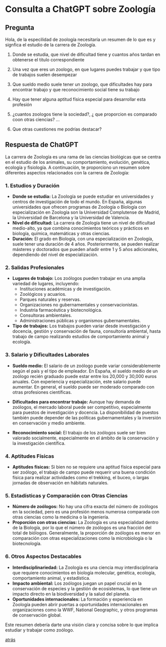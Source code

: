 # Consulta a ChatGPT sobre Zoología

## Pregunta

Hola, de la especilidad de zoología necesitaría un resumen de lo que es y signfica el estudio de la carrera de Zoología.

1. Donde se estudia, que nivel de dificultad tiene y cuantos años tardan en obtenerse el titulo correspondiente

2. Una vez que eres un zoologo, en que lugares puedes trabajar y que tipo de trabajos suelen desempezar

3. Que sueldo medio suele tener un zoologo, que dificultades hay para encontrar trabajo y que reconocimiento social tiene su trabajo

4. Hay que tener alguna aptitud física especial para desarrollar esta profesión

5. ¿cuantos zoologos tiene la sociedad?, ¿ que proporcion es comparado coon otras ciencias? ...

6. Que otras cuestiones me podrías destacar?


## Respuesta de ChatGPT

La carrera de Zoología es una rama de las ciencias biológicas que se centra en el estudio de los animales, su comportamiento, evolución, genética, ecología y fisiología. A continuación, te proporciono un resumen sobre diferentes aspectos relacionados con la carrera de Zoología:

### 1. Estudios y Duración

- **Donde se estudia:** La Zoología se puede estudiar en universidades y centros de investigación de todo el mundo. En España, algunas universidades que ofrecen programas de Zoología o Biología con especialización en Zoología son la Universidad Complutense de Madrid, la Universidad de Barcelona y la Universidad de Valencia.
- **Nivel de dificultad:** La carrera de Zoología tiene un nivel de dificultad medio-alto, ya que combina conocimientos teóricos y prácticos en biología, química, matemáticas y otras ciencias.
- **Duración:** El grado en Biología, con una especialización en Zoología, suele tener una duración de 4 años. Posteriormente, se pueden realizar másteres y doctorados que pueden añadir entre 1 y 5 años adicionales, dependiendo del nivel de especialización.

### 2. Salidas Profesionales

- **Lugares de trabajo:** Los zoólogos pueden trabajar en una amplia variedad de lugares, incluyendo:
  - Instituciones académicas y de investigación.
  - Zoológicos y acuarios.
  - Parques naturales y reservas.
  - Organizaciones no gubernamentales y conservacionistas.
  - Industria farmacéutica y biotecnológica.
  - Consultoras ambientales.
  - Administraciones públicas y organismos gubernamentales.
- **Tipo de trabajos:** Los trabajos pueden variar desde investigación y docencia, gestión y conservación de fauna, consultoría ambiental, hasta trabajo de campo realizando estudios de comportamiento animal y ecología.

### 3. Salario y Dificultades Laborales

- **Sueldo medio:** El salario de un zoólogo puede variar considerablemente según el país y el tipo de empleador. En España, el sueldo medio de un zoólogo recién graduado puede estar entre los 20,000 y 30,000 euros anuales. Con experiencia y especialización, este salario puede aumentar. En general, el sueldo puede ser moderado comparado con otras profesiones científicas.

- **Dificultades para encontrar trabajo:** Aunque hay demanda de zoólogos, el mercado laboral puede ser competitivo, especialmente para puestos de investigación y docencia. La disponibilidad de puestos también puede depender de las políticas gubernamentales y la inversión en conservación y medio ambiente.
- **Reconocimiento social:** El trabajo de los zoólogos suele ser bien valorado socialmente, especialmente en el ámbito de la conservación y la investigación científica.

### 4. Aptitudes Físicas

- **Aptitudes físicas:** Si bien no se requiere una aptitud física especial para ser zoólogo, el trabajo de campo puede requerir una buena condición física para realizar actividades como el trekking, el buceo, o largas jornadas de observación en hábitats naturales.

### 5. Estadísticas y Comparación con Otras Ciencias

- **Número de zoólogos:** No hay una cifra exacta del número de zoólogos en la sociedad, pero es una profesión menos numerosa comparada con otras ciencias como la medicina o la ingeniería.
- **Proporción con otras ciencias:** La Zoología es una especialidad dentro de la Biología, por lo que el número de zoólogos es una fracción del total de biólogos. Generalmente, la proporción de zoólogos es menor en comparación con otras especializaciones como la microbiología o la biotecnología.

### 6. Otros Aspectos Destacables

- **Interdisciplinariedad:** La Zoología es una ciencia muy interdisciplinaria que requiere conocimientos en biología molecular, genética, ecología, comportamiento animal, y estadística.
- **Impacto ambiental:** Los zoólogos juegan un papel crucial en la conservación de especies y la gestión de ecosistemas, lo que tiene un impacto directo en la biodiversidad y la salud del planeta.
- **Oportunidades internacionales:** La formación y experiencia en Zoología pueden abrir puertas a oportunidades internacionales en organizaciones como la WWF, National Geographic, y otros programas de conservación global.

Este resumen debería darte una visión clara y concisa sobre lo que implica estudiar y trabajar como zoólogo.

[atrás](./README.md)
